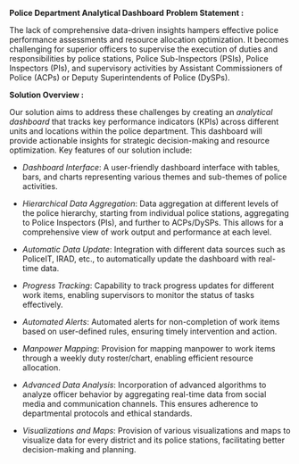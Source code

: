 **Police Department Analytical Dashboard**
**Problem Statement :**

The lack of comprehensive data-driven insights hampers effective police performance assessments and resource allocation optimization. It becomes challenging for superior officers to supervise the execution of duties and responsibilities by police stations, Police Sub-Inspectors (PSIs), Police Inspectors (PIs), and supervisory activities by Assistant Commissioners of Police (ACPs) or Deputy Superintendents of Police (DySPs).

**Solution Overview :**

Our solution aims to address these challenges by creating an *analytical dashboard* that tracks key performance indicators (KPIs) across different units and locations within the police department. This dashboard will provide actionable insights for strategic decision-making and resource optimization. Key features of our solution include:

- *Dashboard Interface*: A user-friendly dashboard interface with tables, bars, and charts representing various themes and sub-themes of police activities.

- *Hierarchical Data Aggregation*: Data aggregation at different levels of the police hierarchy, starting from individual police stations, aggregating to Police Inspectors (PIs), and further to ACPs/DySPs. This allows for a comprehensive view of work output and performance at each level.

- *Automatic Data Update*: Integration with different data sources such as PoliceIT, IRAD, etc., to automatically update the dashboard with real-time data.

- *Progress Tracking*: Capability to track progress updates for different work items, enabling supervisors to monitor the status of tasks effectively.

- *Automated Alerts*: Automated alerts for non-completion of work items based on user-defined rules, ensuring timely intervention and action.

- *Manpower Mapping*: Provision for mapping manpower to work items through a weekly duty roster/chart, enabling efficient resource allocation.

- *Advanced Data Analysis*: Incorporation of advanced algorithms to analyze officer behavior by aggregating real-time data from social media and communication channels. This ensures adherence to departmental protocols and ethical standards.

- *Visualizations and Maps*: Provision of various visualizations and maps to visualize data for every district and its police stations, facilitating better decision-making and planning.
